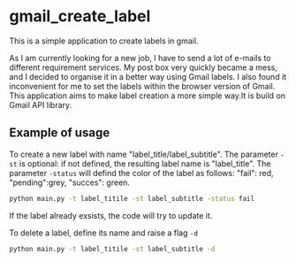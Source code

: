 # gmail_create_label

This is a simple application to create labels in gmail.

As I am currently looking for a new job, I have to send a lot of e-mails to different requirement services. My post box very quickly became a mess, and I decided to organise it in a better way using Gmail labels. I also found it inconvenient for me to set the labels within the browser version of Gmail. This application aims to make label creation a more simple way.It is build on Gmail API library.

## Example of usage
To create a new label with name "label_title/label_subtitle". The parameter `-st` is optional: if not defined, the resulting label name is "label_title". The parameter `-status` will defind the color of the label as follows: "fail": red, "pending":grey, "succes": green.
``` bash
python main.py -t label_titile -st label_subtitle -status fail
```
If the label already exsists, the code will try to update it.

To delete a label, define its name and raise a flag `-d`
``` bash
python main.py -t label_titile -st label_subtitle -d
```

